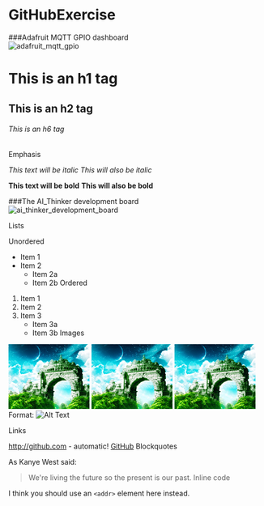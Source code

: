 # GitHubExercise
###Adafruit MQTT GPIO dashboard  
![adafruit_mqtt_gpio](https://cloud.githubusercontent.com/assets/5313064/14941624/08a98782-0fa2-11e6-9ed0-8cd03f022129.jpg)

# This is an h1 tag
## This is an h2 tag
###### This is an h6 tag
Emphasis

*This text will be italic*
_This will also be italic_

**This text will be bold**
__This will also be bold__



###The AI_Thinker development board  
![ai_thinker_development_board](https://cloud.githubusercontent.com/assets/5313064/14941634/71f8a290-0fa2-11e6-8011-23c8a2df0137.jpg)

Lists

Unordered

* Item 1
* Item 2
  * Item 2a
  * Item 2b
Ordered

1. Item 1
2. Item 2
3. Item 3
   * Item 3a
   * Item 3b
Images

![GitHub Logo](./images/logo.png)
![GitHub Logo](./images/logo.png)
![GitHub Logo](./images/logo.png)  
Format: ![Alt Text](url)

Links

http://github.com - automatic!
[GitHub](http://github.com)
Blockquotes

As Kanye West said:

> We're living the future so
> the present is our past.
Inline code

I think you should use an
`<addr>` element here instead.
